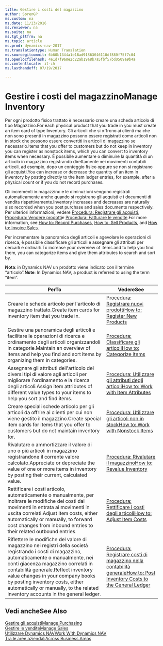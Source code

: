 ```yaml
---
title: Gestire i costi del magazzino
author: SorenGP
ms.custom: na
ms.date: 11/23/2016
ms.reviewer: na
ms.suite: na
ms.tgt_pltfrm: na
ms.topic: article
ms.prod: dynamics-nav-2017
ms.translationtype: Human Translation
ms.sourcegitcommit: 6b60b1344a1e18ad91863046110df880f75f7c04
ms.openlocfilehash: 4e1d7f9a8e2c22ab19a8b7a5fbf57bd0509a9b4a
ms.contentlocale: it-ch
ms.lasthandoff: 07/19/2017

---
```


# <a name="manage-inventory"></a><span data-ttu-id="04919-102">Gestire i costi del magazzino</span><span class="sxs-lookup"><span data-stu-id="04919-102">Manage Inventory</span></span>
<span data-ttu-id="04919-103">Per ogni prodotto fisico trattato è necessario creare una scheda articolo di tipo Magazzino.</span><span class="sxs-lookup"><span data-stu-id="04919-103">For each physical product that you trade in you must create an item card of type Inventory.</span></span> <span data-ttu-id="04919-104">Gli articoli che si offrono ai clienti ma che non sono presenti in magazzino possono essere registrati come articoli non in stock che possono essere convertiti in articoli di magazzino se necessario.</span><span class="sxs-lookup"><span data-stu-id="04919-104">Items that you offer to customers but do not keep in inventory you can register as nonstock items, which you can convert to inventory items when necessary.</span></span> <span data-ttu-id="04919-105">È possibile aumentare o diminuire la quantità di un articolo in magazzino registrando direttamente nei movimenti contabili articoli, ad esempio, dopo un conteggio fisico oppure se non si registrano gli acquisti.</span><span class="sxs-lookup"><span data-stu-id="04919-105">You can increase or decrease the quantity of an item in inventory by posting directly to the item ledger entries, for example, after a physical count or if you do not record purchases.</span></span>

<span data-ttu-id="04919-106">Gli incrementi in magazzino e le diminuzioni vengono registrati automaticamente anche quando si registrano gli acquisti e i documenti di vendita rispettivamente.</span><span class="sxs-lookup"><span data-stu-id="04919-106">Inventory increases and decreases are naturally also recorded when you post purchase and sales documents respectively.</span></span> <span data-ttu-id="04919-107">Per ulteriori informazioni, vedere [Procedura: Registrare gli acquisti](purchasing-how-record-purchases.md), [Procedura: Vendere prodotti](sales-how-sell-products.md)e [Procedura: Fatturare le vendite](sales-how-invoice-sales.md).</span><span class="sxs-lookup"><span data-stu-id="04919-107">For more information, see [How to: Record Purchases](purchasing-how-record-purchases.md), [How to: Sell Products](sales-how-sell-products.md), and [How to: Invoice Sales](sales-how-invoice-sales.md).</span></span>

<span data-ttu-id="04919-108">Per incrementare la panoramica degli articoli e agevolare le operazioni di ricerca, è possibile classificare gli articoli e assegnare gli attributi per cercarli e ordinarli.</span><span class="sxs-lookup"><span data-stu-id="04919-108">To increase your overview of items and to help you find them, you can categorize items and give them attributes to search and sort by.</span></span>   

<span data-ttu-id="04919-109">**Nota**: in Dynamics NAV un prodotto viene indicato con il termine “articolo”.</span><span class="sxs-lookup"><span data-stu-id="04919-109">**Note**: In Dynamics NAV, a product is referred to using the term “item”.</span></span>

|<span data-ttu-id="04919-110">Per</span><span class="sxs-lookup"><span data-stu-id="04919-110">To</span></span> |<span data-ttu-id="04919-111">Vedere</span><span class="sxs-lookup"><span data-stu-id="04919-111">See</span></span> |
|---|----|
|<span data-ttu-id="04919-112">Creare le schede articolo per l'articolo di magazzino trattato.</span><span class="sxs-lookup"><span data-stu-id="04919-112">Create item cards for inventory item that you trade in.</span></span>|[<span data-ttu-id="04919-113">Procedura: Registrare nuovi prodotti</span><span class="sxs-lookup"><span data-stu-id="04919-113">How to: Register New Products</span></span>](inventory-how-register-new-products.md)|
|<span data-ttu-id="04919-114">Gestire una panoramica degli articoli e facilitare le operazioni di ricerca e ordinamento degli articoli organizzandoli in categorie.</span><span class="sxs-lookup"><span data-stu-id="04919-114">Maintain an overview of items and help you find and sort items by organizing them in categories.</span></span>|[<span data-ttu-id="04919-115">Procedura: Classificare gli articoli</span><span class="sxs-lookup"><span data-stu-id="04919-115">How to: Categorize Items</span></span>](inventory-how-categorize-items.md)|  
|<span data-ttu-id="04919-116">Assegnare gli attributi dell'articolo dei diversi tipi di valore agli articoli per migliorare l'ordinamento e la ricerca degli articoli.</span><span class="sxs-lookup"><span data-stu-id="04919-116">Assign item attributes of different value types to your items to help you sort and find items.</span></span>|[<span data-ttu-id="04919-117">Procedura: Utilizzare gli attributi degli articoli</span><span class="sxs-lookup"><span data-stu-id="04919-117">How to: Work with Item Attributes</span></span>](inventory-how-work-item-attributes.md)|
|<span data-ttu-id="04919-118">Creare speciali schede articolo per gli articoli da offrire ai clienti per cui non viene gestito il magazzino.</span><span class="sxs-lookup"><span data-stu-id="04919-118">Create special item cards for items that you offer to customers but do not maintain inventory for.</span></span>|[<span data-ttu-id="04919-119">Procedura: Utilizzare gli articoli non in stock</span><span class="sxs-lookup"><span data-stu-id="04919-119">How to: Work with Nonstock Items</span></span>](inventory-how-work-nonstock-items.md)|
|<span data-ttu-id="04919-120">Rivalutare o ammortizzare il valore di uno o più articoli in magazzino registrandone il corrente valore calcolato.</span><span class="sxs-lookup"><span data-stu-id="04919-120">Appreciate or depreciate the value of one or more items in inventory by posting their current, calculated value.</span></span>|[<span data-ttu-id="04919-121">Procedura: Rivalutare il magazzino</span><span class="sxs-lookup"><span data-stu-id="04919-121">How to: Revalue Inventory</span></span>](inventory-how-revalue-inventory.md)|
|<span data-ttu-id="04919-122">Rettificare i costi articolo, automaticamente o manualmente, per inoltrare le modifiche dei costi dai movimenti in entrata ai movimenti in uscita correlati.</span><span class="sxs-lookup"><span data-stu-id="04919-122">Adjust item costs, either automatically or manually, to forward cost changes from inbound entries to their related outbound entries.</span></span>|[<span data-ttu-id="04919-123">Procedura: Rettificare i costi degli articoli</span><span class="sxs-lookup"><span data-stu-id="04919-123">How to: Adjust Item Costs</span></span>](inventory-how-adjust-item-costs.md)|
|<span data-ttu-id="04919-124">Riflettere le modifiche del valore di magazzino nei registri della società registrando i costi di magazzino, automaticamente o manualmente, nei conti giacenza magazzino correlati in contabilità generale.</span><span class="sxs-lookup"><span data-stu-id="04919-124">Reflect inventory value changes in your company books by posting inventory costs, either automatically or manually, to the related inventory accounts in the general ledger.</span></span>|[<span data-ttu-id="04919-125">Procedura: Registrare costi di magazzino nella contabilità generale</span><span class="sxs-lookup"><span data-stu-id="04919-125">How to: Post Inventory Costs to the General Ledger</span></span>](inventory-how-post-inventory-cost-gl.md)|

## <a name="see-also"></a><span data-ttu-id="04919-126">Vedi anche</span><span class="sxs-lookup"><span data-stu-id="04919-126">See Also</span></span>  
[<span data-ttu-id="04919-127">Gestire gli acquisti</span><span class="sxs-lookup"><span data-stu-id="04919-127">Manage Purchasing</span></span>](purchasing-manage-purchasing.md)  
[<span data-ttu-id="04919-128">Gestire le vendite</span><span class="sxs-lookup"><span data-stu-id="04919-128">Manage Sales</span></span>](sales-manage-sales.md)  
[<span data-ttu-id="04919-129">Utilizzare Dynamics NAV</span><span class="sxs-lookup"><span data-stu-id="04919-129">Work With Dynamics NAV</span></span>](ui-work-product.md)  
[<span data-ttu-id="04919-130">Tra le aree aziendali</span><span class="sxs-lookup"><span data-stu-id="04919-130">Across Business Areas</span></span>](ui-across-business-areas.md)

